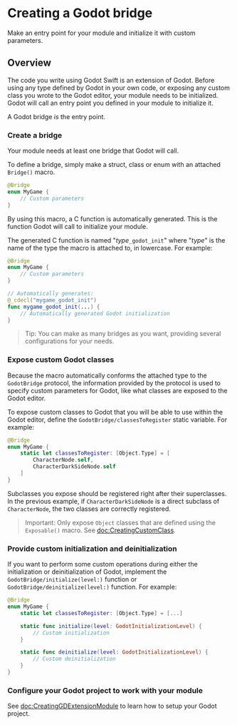 # Creating a Godot bridge

Make an entry point for your module and initialize it with custom parameters.

## Overview

The code you write using Godot Swift is an extension of Godot. Before using any type defined by Godot in your own code, or exposing any custom class you wrote to the Godot editor, your module needs to be initialized. Godot will call an entry point you defined in your module to initialize it.

A Godot bridge *is* the entry point.

### Create a bridge

Your module needs at least one bridge that Godot will call.

To define a bridge, simply make a struct, class or enum with an attached ``Bridge()`` macro.

```swift
@Bridge
enum MyGame {
    // Custom parameters
}
```

By using this macro, a C function is automatically generated. This is the function Godot will call to initialize your module.

The generated C function is named "*type*`_godot_init`" where "*type*" is the name of the type the macro is attached to, in lowercase. For example:

```swift
@Bridge
enum MyGame {
    // Custom parameters
}

// Automatically generates:
@_cdecl("mygame_godot_init")
func mygame_godot_init(...) {
    // Automatically generated Godot initialization
}
```

> Tip: You can make as many bridges as you want, providing several configurations for your needs.

### Expose custom Godot classes

Because the macro automatically conforms the attached type to the ``GodotBridge`` protocol, the information provided by the protocol is used to specify custom parameters for Godot, like what classes are exposed to the Godot editor.

To expose custom classes to Godot that you will be able to use within the Godot editor, define the ``GodotBridge/classesToRegister`` static variable. For example:

```swift
@Bridge
enum MyGame {
    static let classesToRegister: [Object.Type] = [
        CharacterNode.self,
        CharacterDarkSideNode.self
    ]
}
```

Subclasses you expose should be registered right after their superclasses. In the previous example, if `CharacterDarkSideNode` is a direct subclass of `CharacterNode`, the two classes are correctly registered.

> Important: Only expose ``Object`` classes that are defined using the ``Exposable()`` macro. See <doc:CreatingCustomClass>.

### Provide custom initialization and deinitialization

If you want to perform some custom operations during either the initialization or deinitialization of Godot, implement the ``GodotBridge/initialize(level:)`` function or ``GodotBridge/deinitialize(level:)`` function. For example:

```swift
@Bridge
enum MyGame {
    static let classesToRegister: [Object.Type] = [...]

    static func initialize(level: GodotInitializationLevel) {
        // Custom initialization
    }

    static func deinitialize(level: GodotInitializationLevel) {
        // Custom deinitialization
    }
}
```

### Configure your Godot project to work with your module

See <doc:CreatingGDExtensionModule> to learn how to setup your Godot project.
